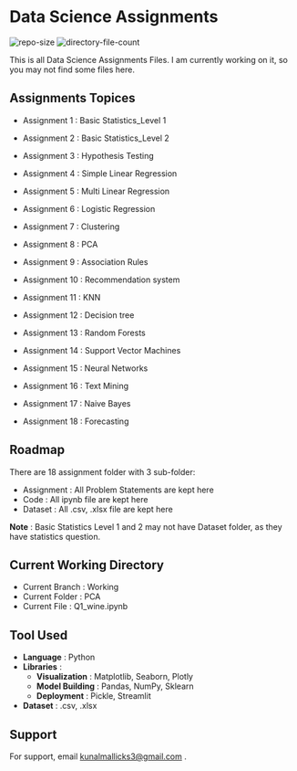
# Data Science Assignments

![repo-size](https://img.shields.io/github/repo-size/kunal-mallick/Data-Science-Assignments?style=social)
![directory-file-count](https://img.shields.io/github/directory-file-count/kunal-mallick/Data-Science-Assignments?style=social)

This is all Data Science Assignments Files. I am currently working on it, so you may not find some files here.
## Assignments Topices

- Assignment 1 : Basic Statistics_Level 1

- Assignment 2 : Basic Statistics_Level 2

- Assignment 3 : Hypothesis Testing

- Assignment 4 : Simple Linear Regression

- Assignment 5 : Multi Linear Regression

- Assignment 6 : Logistic Regression

- Assignment 7 : Clustering

- Assignment 8 : PCA

- Assignment 9 : Association Rules

- Assignment 10 : Recommendation system

- Assignment 11 : KNN

- Assignment 12 : Decision tree

- Assignment 13 : Random Forests

- Assignment 14 : Support Vector Machines

- Assignment 15 : Neural Networks

- Assignment 16 : Text Mining

- Assignment 17 : Naive Bayes

- Assignment 18 : Forecasting
## Roadmap

There are 18 assignment folder with 3 sub-folder:
 - Assignment : All Problem Statements are kept here
 - Code : All ipynb file are kept here
 - Dataset : All .csv, .xlsx file are kept here

**Note** : Basic Statistics Level 1 and 2 may not have Dataset folder, as they have statistics question.
##  Current Working Directory
- Current Branch : Working
- Current Folder : PCA
- Current File : Q1_wine.ipynb
##  Tool Used
- **Language** : Python
- **Libraries** :
    - **Visualization** : Matplotlib, Seaborn, Plotly
    - **Model Building** : Pandas, NumPy, Sklearn
    - **Deployment** : Pickle, Streamlit
- **Dataset** : .csv, .xlsx


## Support

For support, email kunalmallicks3@gmail.com .

